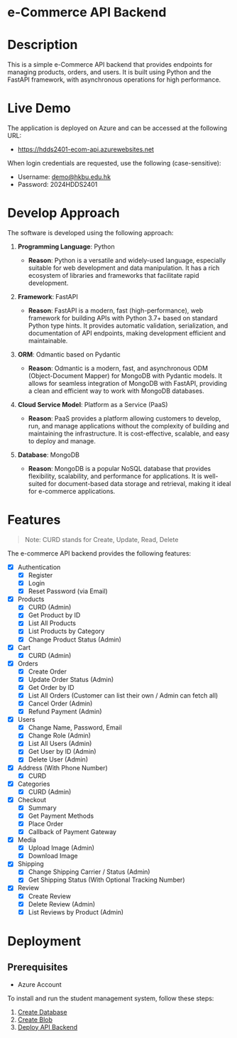 # e-Commerce API Backend

# Description

This is a simple e-Commerce API backend that provides endpoints for managing products, orders, and users. It is built
using Python and the FastAPI framework, with asynchronous operations for high performance.

# Live Demo

The application is deployed on Azure and can be accessed at the following URL:

- <https://hdds2401-ecom-api.azurewebsites.net>

When login credentials are requested, use the following (case-sensitive):

- Username: demo@hkbu.edu.hk
- Password: 2024HDDS2401

# Develop Approach

The software is developed using the following approach:

1. **Programming Language**: Python
    - **Reason**: Python is a versatile and widely-used language, especially suitable for web development and data
      manipulation. It has a rich ecosystem of libraries and frameworks that facilitate rapid development.

2. **Framework**: FastAPI
    - **Reason**: FastAPI is a modern, fast (high-performance), web framework for building APIs with Python 3.7+ based
      on
      standard Python type hints. It provides automatic validation, serialization, and documentation of API endpoints,
      making development efficient and maintainable.

4. **ORM**: Odmantic based on Pydantic
    - **Reason**: Odmantic is a modern, fast, and asynchronous ODM (Object-Document Mapper) for MongoDB with Pydantic
      models. It allows for seamless integration of MongoDB with FastAPI, providing a clean and efficient way to work
      with MongoDB databases.

5. **Cloud Service Model**: Platform as a Service (PaaS)
    - **Reason**: PaaS provides a platform allowing customers to develop, run, and manage applications without the
      complexity of building and maintaining the infrastructure. It is cost-effective, scalable, and easy to deploy and
      manage.

6. **Database**: MongoDB
    - **Reason**: MongoDB is a popular NoSQL database that provides flexibility, scalability, and performance for
      applications. It is well-suited for document-based data storage and retrieval, making it ideal for e-commerce
      applications.

# Features

> Note: CURD stands for Create, Update, Read, Delete

The e-commerce API backend provides the following features:

- [x] Authentication
    - [x] Register
    - [x] Login
    - [x] Reset Password (via Email)

- [x] Products
    - [x] CURD (Admin)
    - [x] Get Product by ID
    - [x] List All Products
    - [x] List Products by Category
    - [x] Change Product Status (Admin)

- [x] Cart
    - [x] CURD (Admin)

- [x] Orders
    - [x] Create Order
    - [x] Update Order Status (Admin)
    - [x] Get Order by ID
    - [x] List All Orders (Customer can list their own / Admin can fetch all)
    - [x] Cancel Order (Admin)
    - [x] Refund Payment (Admin)

- [x] Users
    - [x] Change Name, Password, Email
    -  [x] Change Role (Admin)
    - [x] List All Users (Admin)
    - [x] Get User by ID (Admin)
    - [x] Delete User (Admin)

- [x] Address (With Phone Number)
    - [x] CURD

- [x] Categories
    - [x] CURD (Admin)

- [x] Checkout
    - [x] Summary
    - [x] Get Payment Methods
    - [x] Place Order
    - [x] Callback of Payment Gateway

- [x] Media
    - [x] Upload Image (Admin)
    - [x] Download Image

- [x] Shipping
    - [x] Change Shipping Carrier / Status (Admin)
    - [x] Get Shipping Status (With Optional Tracking Number)

- [x] Review
    - [x] Create Review
    - [x] Delete Review (Admin)
    - [x] List Reviews by Product (Admin)

# Deployment

## Prerequisites

- Azure Account

To install and run the student management system, follow these steps:

1. [Create Database](docs/deploy/1_Create_Database.md)
2. [Create Blob](docs/deploy/2_Create_Blob.md)
3. [Deploy API Backend](docs/deploy/3_Deploy_API_Backend.md)
